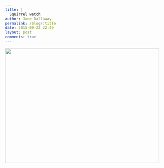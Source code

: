 ```yaml
---
title: |
  Squirrel watch
author: Jane Dallaway
permalink: /blog/:title
date: 2015-09-22 22:49
layout: post
comments: true
---
```


<div><a href="http://static.skitters.dallaway.com/tp_IMG_3700.JPG"><img src="http://static.skitters.dallaway.com/tp_thumb_IMG_3700.JPG" width="500" height="375"/></a></div>



  




      
